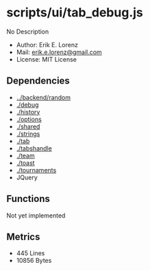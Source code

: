 # scripts/ui/tab_debug.js


No Description

* Author: Erik E. Lorenz 
* Mail: <erik.e.lorenz@gmail.com>
* License: MIT License


## Dependencies

* <a href="../backend/random.html">../backend/random</a>
* <a href="./debug.html">./debug</a>
* <a href="./history.html">./history</a>
* <a href="./options.html">./options</a>
* <a href="./shared.html">./shared</a>
* <a href="./strings.html">./strings</a>
* <a href="./tab.html">./tab</a>
* <a href="./tabshandle.html">./tabshandle</a>
* <a href="./team.html">./team</a>
* <a href="./toast.html">./toast</a>
* <a href="./tournaments.html">./tournaments</a>
* JQuery


## Functions

Not yet implemented

## Metrics

* 445 Lines
* 10856 Bytes

